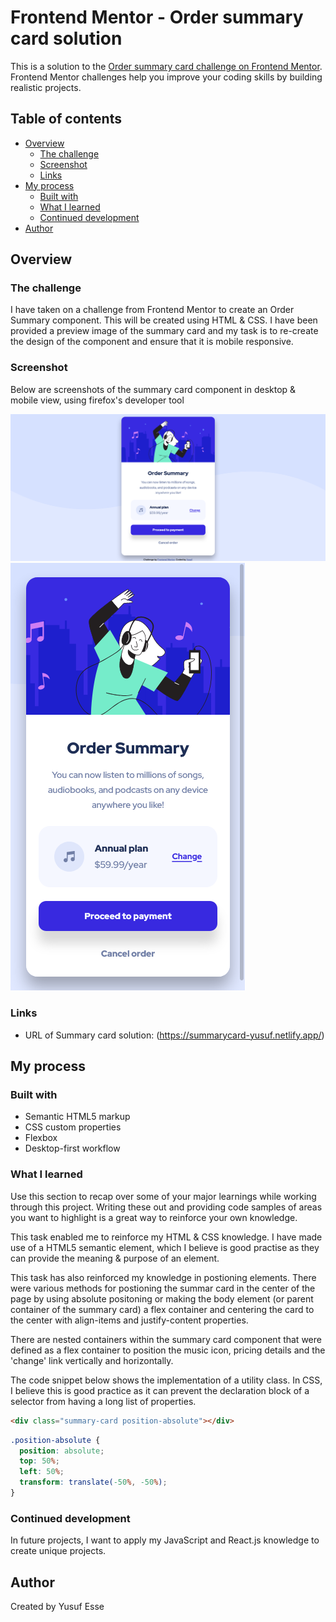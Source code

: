 # Frontend Mentor - Order summary card solution

This is a solution to the [Order summary card challenge on Frontend Mentor](https://www.frontendmentor.io/challenges/order-summary-component-QlPmajDUj). Frontend Mentor challenges help you improve your coding skills by building realistic projects.

## Table of contents

- [Overview](#overview)
  - [The challenge](#the-challenge)
  - [Screenshot](#screenshot)
  - [Links](#links)
- [My process](#my-process)
  - [Built with](#built-with)
  - [What I learned](#what-i-learned)
  - [Continued development](#continued-development)
- [Author](#author)

## Overview

### The challenge

I have taken on a challenge from Frontend Mentor to create an Order Summary component. This will be created using HTML & CSS. I have been provided a preview image of the summary card and my task is to re-create the design of the component and ensure that it is mobile responsive.

### Screenshot

Below are screenshots of the summary card component in desktop & mobile view, using firefox's developer tool

![](./screenshots/summary-card-desktop.png)
                                           ![](./screenshots/summary-card-mobile.png)

### Links

- URL of Summary card solution: (https://summarycard-yusuf.netlify.app/)

## My process

### Built with

- Semantic HTML5 markup
- CSS custom properties
- Flexbox
- Desktop-first workflow

### What I learned

Use this section to recap over some of your major learnings while working through this project. Writing these out and providing code samples of areas you want to highlight is a great way to reinforce your own knowledge.

This task enabled me to reinforce my HTML & CSS knowledge. I have made use of a HTML5 semantic element, which I believe is good practise as they can provide the meaning & purpose of an element.

This task has also reinforced my knowledge in postioning elements. There were various methods for postioning the summar card in the center of the page by using absolute positoning or making the body element (or parent container of the summary card) a flex container and centering the card to the center with align-items and justify-content properties.

There are nested containers within the summary card component that were defined as a flex container to position the music icon, pricing details and the 'change' link vertically and horizontally.

The code snippet below shows the implementation of a utility class. In CSS, I believe this is good practice as it can prevent the declaration block of a selector from having a long list of properties.

```html
<div class="summary-card position-absolute"></div>
```

```css
.position-absolute {
  position: absolute;
  top: 50%;
  left: 50%;
  transform: translate(-50%, -50%);
}
```

### Continued development

In future projects, I want to apply my JavaScript and React.js knowledge to create unique projects.

## Author

Created by Yusuf Esse
